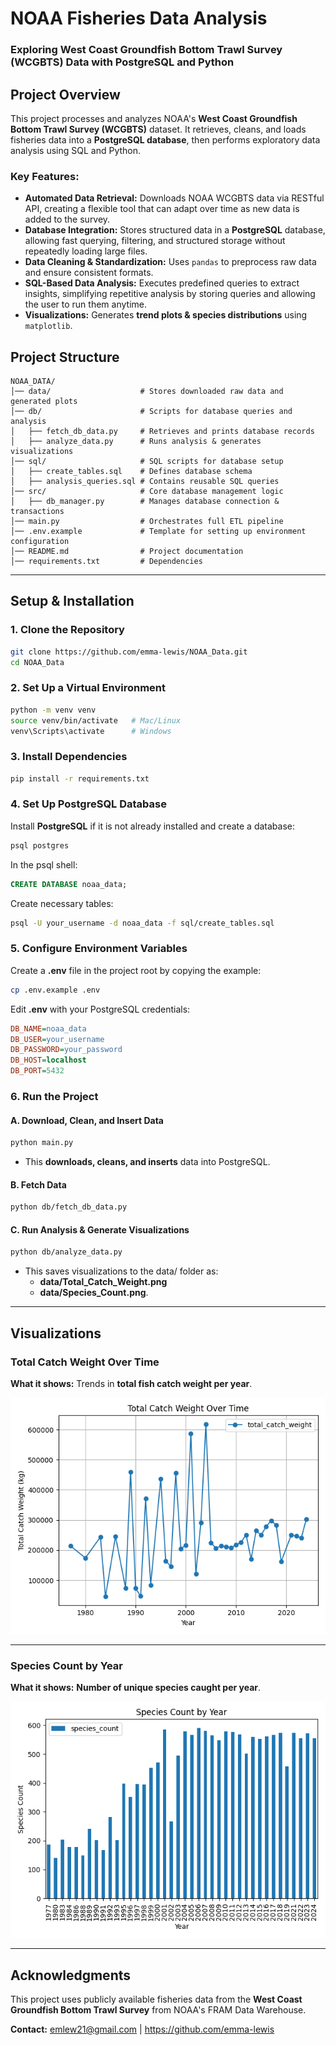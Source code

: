 # NOAA Fisheries Data Analysis
### Exploring West Coast Groundfish Bottom Trawl Survey (WCGBTS) Data with PostgreSQL and Python

## **Project Overview**
This project processes and analyzes NOAA's **West Coast Groundfish Bottom Trawl Survey (WCGBTS)** dataset. It retrieves, cleans, and loads fisheries data into a **PostgreSQL database**, then performs exploratory data analysis using SQL and Python.

### **Key Features:**
- **Automated Data Retrieval:** Downloads NOAA WCGBTS data via RESTful API, creating a flexible tool that can adapt over time as new data is added to the survey.   
- **Database Integration:** Stores structured data in a **PostgreSQL** database, allowing fast querying, filtering, and structured storage without repeatedly loading large files.   
- **Data Cleaning & Standardization:** Uses `pandas` to preprocess raw data and ensure consistent formats.   
- **SQL-Based Data Analysis:** Executes predefined queries to extract insights, simplifying repetitive analysis by storing queries and allowing the user to run them anytime.   
- **Visualizations:** Generates **trend plots & species distributions** using `matplotlib`.  

## **Project Structure**
```
NOAA_DATA/
│── data/                    # Stores downloaded raw data and generated plots
│── db/                      # Scripts for database queries and analysis
│   ├── fetch_db_data.py     # Retrieves and prints database records
│   ├── analyze_data.py      # Runs analysis & generates visualizations
│── sql/                     # SQL scripts for database setup
│   ├── create_tables.sql    # Defines database schema
│   ├── analysis_queries.sql # Contains reusable SQL queries
│── src/                     # Core database management logic
│   ├── db_manager.py        # Manages database connection & transactions
│── main.py                  # Orchestrates full ETL pipeline
│── .env.example             # Template for setting up environment configuration
│── README.md                # Project documentation
│── requirements.txt         # Dependencies
```

---

## **Setup & Installation**
### **1. Clone the Repository**
```bash
git clone https://github.com/emma-lewis/NOAA_Data.git
cd NOAA_Data
```

### **2. Set Up a Virtual Environment**
```bash
python -m venv venv
source venv/bin/activate   # Mac/Linux
venv\Scripts\activate      # Windows
```

### **3. Install Dependencies**
```bash
pip install -r requirements.txt
```

### **4. Set Up PostgreSQL Database**
Install **PostgreSQL** if it is not already installed and create a database:
```bash
psql postgres
```
In the psql shell:
```sql
CREATE DATABASE noaa_data;
```
Create necessary tables:
```bash
psql -U your_username -d noaa_data -f sql/create_tables.sql
```

### **5. Configure Environment Variables**
Create a **.env** file in the project root by copying the example:
```bash
cp .env.example .env
```
Edit **.env** with your PostgreSQL credentials:
```ini
DB_NAME=noaa_data
DB_USER=your_username
DB_PASSWORD=your_password
DB_HOST=localhost
DB_PORT=5432
```
### **6. Run the Project**
#### **A. Download, Clean, and Insert Data**
```bash
python main.py
```
- This **downloads, cleans, and inserts** data into PostgreSQL.

#### **B. Fetch Data**
```bash
python db/fetch_db_data.py
```

#### **C. Run Analysis & Generate Visualizations**
```bash
python db/analyze_data.py
```
- This saves visualizations to the data/ folder as:
  -  **data/Total_Catch_Weight.png**
  -  **data/Species_Count.png**.
---

## **Visualizations**
### **Total Catch Weight Over Time**
**What it shows:** Trends in **total fish catch weight per year**.

![Total Catch Weight Over Time](data/Total_Catch_Weight.png)

---

### **Species Count by Year**
**What it shows:** **Number of unique species caught per year**.

![Species Count by Year](data/Species_Count.png)

---

## **Acknowledgments**
This project uses publicly available fisheries data from the **West Coast Groundfish Bottom Trawl Survey** from NOAA's FRAM Data Warehouse.   

**Contact:** emlew21@gmail.com | https://github.com/emma-lewis

[def]: data/Total_Catch_Weight.png
[def2]: data/Total_Catch_Weight.png
[def3]: data/Species_Count.png
